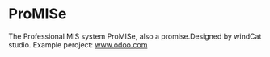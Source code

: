 ProMISe
=======

The Professional MIS system ProMISe, also a promise.Designed by windCat studio.
Example peroject: www.odoo.com
